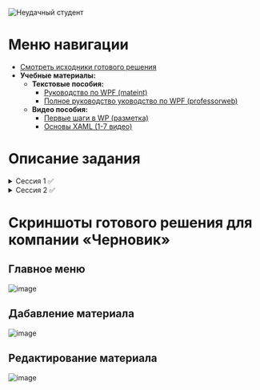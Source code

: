 ![Неудачный студент](https://user-images.githubusercontent.com/20025263/111709300-6781ee00-8858-11eb-9cad-cc08dc4ddb9c.png)
# Меню навигации
- [Смотреть исходники готового решения](/demo2021_v1_4_5/)
 - **Учебные материалы:**
     - **Текстовые пособия:**
       - [Руководство по WPF (mateint)](https://metanit.com/sharp/wpf/)
       - [Полное руководство уководство по WPF (professorweb)](https://professorweb.ru/my/WPF/base_WPF/level1/info_WPF.php)
     - **Видео пособия:**
       - [Первые шаги в WP (разметка)](https://youtube.com/playlist?list=PL0lO_mIqDDFVI0xwaYbm7h9ewYu5hftfA)
       - [Основы XAML (1-7 видео)](https://vk.com/video323169425_456239587)

# Описание задания
<details>
  <summary>Сессия 1 ✅</summary>
 
- Проектирование требований
- Спецификации к UseCase
- Восстановление базы данных из скрипта
- Импорт данных
 
✅ <strong>Создать диаграмму прицидентов</strong> (критерии: имеются актеры "Аналитик", "Менеджер", "Мастер производства", "Сотрудник склада", сохранена, как pdf название: UseCase_XX, где XX - номер вашего рабочего места)
  <br>
✅ <strong>База данных:</strong> база данных восстановлена из скрипта верно импортированы таблицы: material, supplier, materialsuplier**
  <br>
</details>

<details>
  <summary>Сессия 2 ✅</summary>
 
- Проектирование требований
- Спецификации к UseCase
- Восстановление базы данных из скрипта
- Импорт данных
 
✅ 
  <br>
✅ 
  <br>
</details>
 
# Скриншоты готового решения для компании «Черновик»
## Главное меню
![image](https://user-images.githubusercontent.com/20025263/165712786-6ac5d96c-ca38-49e0-a6fe-d16e02a2af8f.png)

## Дабавление материала
![image](https://user-images.githubusercontent.com/20025263/165713266-1dbd3070-8951-4d0e-9f23-fe6949abc2c0.png)

## Редактирование материала
![image](https://user-images.githubusercontent.com/20025263/165713640-5fc6af08-8083-4875-9698-7ace5607df84.png)

